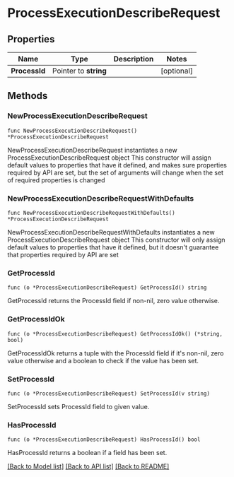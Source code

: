 # ProcessExecutionDescribeRequest

## Properties

Name | Type | Description | Notes
------------ | ------------- | ------------- | -------------
**ProcessId** | Pointer to **string** |  | [optional] 

## Methods

### NewProcessExecutionDescribeRequest

`func NewProcessExecutionDescribeRequest() *ProcessExecutionDescribeRequest`

NewProcessExecutionDescribeRequest instantiates a new ProcessExecutionDescribeRequest object
This constructor will assign default values to properties that have it defined,
and makes sure properties required by API are set, but the set of arguments
will change when the set of required properties is changed

### NewProcessExecutionDescribeRequestWithDefaults

`func NewProcessExecutionDescribeRequestWithDefaults() *ProcessExecutionDescribeRequest`

NewProcessExecutionDescribeRequestWithDefaults instantiates a new ProcessExecutionDescribeRequest object
This constructor will only assign default values to properties that have it defined,
but it doesn't guarantee that properties required by API are set

### GetProcessId

`func (o *ProcessExecutionDescribeRequest) GetProcessId() string`

GetProcessId returns the ProcessId field if non-nil, zero value otherwise.

### GetProcessIdOk

`func (o *ProcessExecutionDescribeRequest) GetProcessIdOk() (*string, bool)`

GetProcessIdOk returns a tuple with the ProcessId field if it's non-nil, zero value otherwise
and a boolean to check if the value has been set.

### SetProcessId

`func (o *ProcessExecutionDescribeRequest) SetProcessId(v string)`

SetProcessId sets ProcessId field to given value.

### HasProcessId

`func (o *ProcessExecutionDescribeRequest) HasProcessId() bool`

HasProcessId returns a boolean if a field has been set.


[[Back to Model list]](../README.md#documentation-for-models) [[Back to API list]](../README.md#documentation-for-api-endpoints) [[Back to README]](../README.md)


